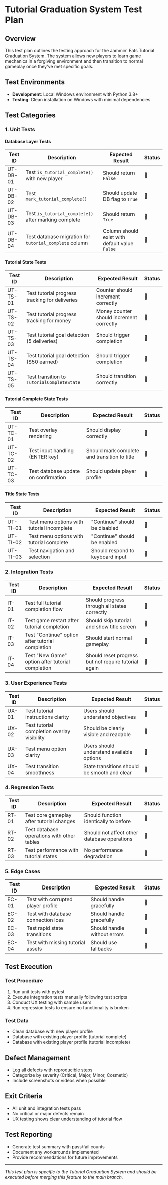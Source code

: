 # Tutorial Graduation System Test Plan

## Overview

This test plan outlines the testing approach for the Jammin' Eats Tutorial Graduation System. The system allows new players to learn game mechanics in a forgiving environment and then transition to normal gameplay once they've met specific goals.

## Test Environments

- **Development**: Local Windows environment with Python 3.8+
- **Testing**: Clean installation on Windows with minimal dependencies

## Test Categories

### 1. Unit Tests

#### Database Layer Tests

| Test ID | Description | Expected Result | Status |
|---------|-------------|-----------------|--------|
| UT-DB-01 | Test `is_tutorial_complete()` with new player | Should return `False` | 🔲 |
| UT-DB-02 | Test `mark_tutorial_complete()` | Should update DB flag to `True` | 🔲 |
| UT-DB-03 | Test `is_tutorial_complete()` after marking complete | Should return `True` | 🔲 |
| UT-DB-04 | Test database migration for `tutorial_complete` column | Column should exist with default value `False` | 🔲 |

#### Tutorial State Tests

| Test ID | Description | Expected Result | Status |
|---------|-------------|-----------------|--------|
| UT-TS-01 | Test tutorial progress tracking for deliveries | Counter should increment correctly | 🔲 |
| UT-TS-02 | Test tutorial progress tracking for money | Money counter should increment correctly | 🔲 |
| UT-TS-03 | Test tutorial goal detection (5 deliveries) | Should trigger completion | 🔲 |
| UT-TS-04 | Test tutorial goal detection ($50 earned) | Should trigger completion | 🔲 |
| UT-TS-05 | Test transition to `TutorialCompleteState` | Should transition correctly | 🔲 |

#### Tutorial Complete State Tests

| Test ID | Description | Expected Result | Status |
|---------|-------------|-----------------|--------|
| UT-TC-01 | Test overlay rendering | Should display correctly | 🔲 |
| UT-TC-02 | Test input handling (ENTER key) | Should mark complete and transition to title | 🔲 |
| UT-TC-03 | Test database update on confirmation | Should update player profile | 🔲 |

#### Title State Tests

| Test ID | Description | Expected Result | Status |
|---------|-------------|-----------------|--------|
| UT-TI-01 | Test menu options with tutorial incomplete | "Continue" should be disabled | 🔲 |
| UT-TI-02 | Test menu options with tutorial complete | "Continue" should be enabled | 🔲 |
| UT-TI-03 | Test navigation and selection | Should respond to keyboard input | 🔲 |

### 2. Integration Tests

| Test ID | Description | Expected Result | Status |
|---------|-------------|-----------------|--------|
| IT-01 | Test full tutorial completion flow | Should progress through all states correctly | 🔲 |
| IT-02 | Test game restart after tutorial completion | Should skip tutorial and show title screen | 🔲 |
| IT-03 | Test "Continue" option after tutorial completion | Should start normal gameplay | 🔲 |
| IT-04 | Test "New Game" option after tutorial completion | Should reset progress but not require tutorial again | 🔲 |

### 3. User Experience Tests

| Test ID | Description | Expected Result | Status |
|---------|-------------|-----------------|--------|
| UX-01 | Test tutorial instructions clarity | Users should understand objectives | 🔲 |
| UX-02 | Test tutorial completion overlay visibility | Should be clearly visible and readable | 🔲 |
| UX-03 | Test menu option clarity | Users should understand available options | 🔲 |
| UX-04 | Test transition smoothness | State transitions should be smooth and clear | 🔲 |

### 4. Regression Tests

| Test ID | Description | Expected Result | Status |
|---------|-------------|-----------------|--------|
| RT-01 | Test core gameplay after tutorial changes | Should function identically to before | 🔲 |
| RT-02 | Test database operations with other tables | Should not affect other database operations | 🔲 |
| RT-03 | Test performance with tutorial states | No performance degradation | 🔲 |

### 5. Edge Cases

| Test ID | Description | Expected Result | Status |
|---------|-------------|-----------------|--------|
| EC-01 | Test with corrupted player profile | Should handle gracefully | 🔲 |
| EC-02 | Test with database connection loss | Should handle gracefully | 🔲 |
| EC-03 | Test rapid state transitions | Should handle without errors | 🔲 |
| EC-04 | Test with missing tutorial assets | Should use fallbacks | 🔲 |

## Test Execution

### Test Procedure

1. Run unit tests with pytest
2. Execute integration tests manually following test scripts
3. Conduct UX testing with sample users
4. Run regression tests to ensure no functionality is broken

### Test Data

- Clean database with new player profile
- Database with existing player profile (tutorial complete)
- Database with existing player profile (tutorial incomplete)

## Defect Management

- Log all defects with reproducible steps
- Categorize by severity (Critical, Major, Minor, Cosmetic)
- Include screenshots or videos when possible

## Exit Criteria

- All unit and integration tests pass
- No critical or major defects remain
- UX testing shows clear understanding of tutorial flow

## Test Reporting

- Generate test summary with pass/fail counts
- Document any workarounds implemented
- Provide recommendations for future improvements

---

*This test plan is specific to the Tutorial Graduation System and should be executed before merging this feature to the main branch.*
